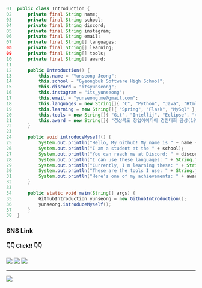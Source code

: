 ```Java
01  public class Introduction {
02      private final String name;
03      private final String school;
04      private final String discord;
05      private final String instagram;
06      private final String email;
07      private final String[] languages;
08      private final String[] learning;
09      private final String[] tools;
10      private final String[] award;
11      
12      public Introduction() {
13          this.name = "Yunseong Jeong";
14          this.school = "Gyeongbuk Software High School";
15          this.discord = "itsyunseong";
16          this.instagram = "its_yunseong";
17          this.email = "yunseong.me@gmail.com";
18          this.languages = new String[]{ "C", "Python", "Java", "Html", "Css", "Js" };
19          this.learning = new String[]{ "Spring", "Flask", "MySql" };
20          this.tools = new String[]{ "Git", "Intellij", "Eclipse", "vscode" };
21          this.award = new String[]{ "경상북도 창업아이디어 경진대회 금상(1위)" };
22      }
23      
24      public void introduceMyself() {
25          System.out.println("Hello, My Github! My name is " + name + " and I'm 17 years old.");
26          System.out.println("I am a student at the " + school);
27          System.out.println("You can reach me at Discord: " + discord + ", Instagram: " + instagram + ", Email: " + email);
28          System.out.println("I can use these languages: " + String.join(", ", languages));
29          System.out.println("Currently, I'm learning these: " + String.join(", ", learning));
30          System.out.println("These are the tools I use: " + String.join(", ", tools));
31          System.out.println("Here's one of my achievements: " + award);
32      }
33      
34      public static void main(String[] args) {
35          GithubIntroduction yunseong = new GithubIntroduction();
36          yunseong.introduceMyself();
37      }
38  }

```  

### SNS Link
#### 👇👇 Click!! 👇👇
<div>
  <a href="https://www.instagram.com/its_yunseong" target="_blank"><img src="https://img.shields.io/badge/Instagram-E4405F?style=flat-square&logo=Instagram&logoColor=white" target="_blank"/></a>
  <a href="https://discord.com/users/839504073304440862" target="_blank"><img src="https://img.shields.io/badge/Discord-5865F2?style=flat-square&logo=Discord&logoColor=white" target="_blank"/></a>
  <a href="https://yunseong-kr.notion.site/e0a6f6fd4e364dfcb87d69c8045b9d37?pvs=4" target="_blank"><img src="https://img.shields.io/badge/Notion-000000?style=flat-square&logo=Notion&logoColor=white" target="_blank"/></a>
</div>

<hr>

<div>
    <img src="http://mazassumnida.wtf/api/v2/generate_badge?boj=jyerd333">
</div>

